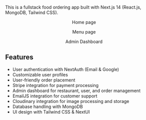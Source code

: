 This is a fullstack food ordering app built with Next.js 14 (React.js, MongoDB, Tailwind CSS).
<br>

<p align="center">
Home page
</p>

<p align="center">
Menu page
</p>

<p align="center">
Admin Dashboard
</p>

## Features

- User authentication with NextAuth (Email & Google)
- Customizable user profiles
- User-friendly order placement
- Stripe integration for payment processing
- Admin dashboard for restaurant, user, and order management
- EmailJS integration for customer support
- Cloudinary integration for image processing and storage
- Database handling with MongoDB
- UI design with Tailwind CSS & NextUI
